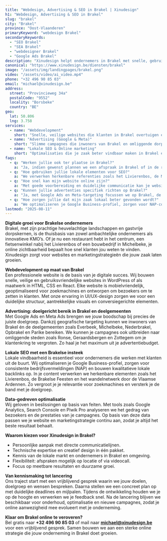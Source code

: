 ```yaml
---
title: "Webdesign, Advertising & SEO in Brakel | Xinudesign"
h1: "Webdesign, Advertising & SEO in Brakel"
slug: "brakel"
city: "Brakel"
province: "Oost-Vlaanderen"
primaryKeyword: "webdesign Brakel"
secondaryKeywords:
  - "SEO Brakel"
  - "SEA Brakel"
  - "webdesigner Brakel"
  - "Google Ads Brakel"
description: "Xinudesign helpt ondernemers in Brakel met snelle, gebruiksvriendelijke websites, gerichte advertentiecampagnes en lokale SEO die inspeelt op de troeven van de stad."
canonical: "https://www.xinudesign.be/diensten/brakel"
image: "/assets/img/landingpages/brakel.png"
video: "/assets/video/ai_video.mp4"
phone: "+32 496 90 85 03"
email: "michael@xinudesign.be"
address:
  street: "Provincieweg 34a"
  postalCode: "9552"
  locality: "Borsbeke"
  country: "BE"
geo:
  lat: 50.806
  lng: 3.758
services:
  - name: "Webdevelopment"
    short: "Snelle, veilige websites die klanten in Brakel overtuigen en converteren."
  - name: "Advertising (Google & Meta)"
    short: "Slimme campagnes die inwoners van Brakel en omliggende dorpen gericht bereiken."
  - name: "Lokale SEO & Online marketing"
    short: "Optimalisaties die je zaak beter vindbaar maken in Brakel en de regio."
faqs:
  - q: "Werken jullie ook ter plaatse in Brakel?"
    a: "Ja, indien gewenst plannen we een afspraak in Brakel of in de regio, maar online meetings zijn ook mogelijk voor snelle opvolging."
  - q: "Hoe gebruiken jullie lokale elementen voor SEO?"
    a: "We verwerken herkenbare referenties zoals het Livierenbos, de Markt van Brakel en evenementen zoals de Brakelse Feesten in teksten, meta-data en visuals."
  - q: "Hoe snel kan mijn website online zijn?"
    a: "Met goede voorbereiding en duidelijke communicatie kan je website doorgaans binnen 2 tot 4 weken live gaan."
  - q: "Kunnen jullie advertenties specifiek richten op Brakel?"
    a: "Ja, met Google Ads en Meta-targeting focussen we op Brakel, de deelgemeenten en omliggende regio's."
  - q: "Hoe zorgen jullie dat mijn zaak lokaal beter gevonden wordt?"
    a: "We optimaliseren je Google Business-profiel, zorgen voor NAP-consistentie en bouwen lokale backlinks rond zoekwoorden zoals 'webdesigner Brakel'."
lastmod: "2025-08-11"
---
```


**Digitale groei voor Brakelse ondernemers**  
Brakel, met zijn prachtige heuvelachtige landschappen en gastvrije dorpskernen, is de thuisbasis van zowel ambachtelijke ondernemers als innovatieve KMO’s. Of je nu een restaurant hebt in het centrum, een fietsenwinkel nabij het Livierenbos of een bouwbedrijf in Michelbeke, je online zichtbaarheid bepaalt hoe snel klanten jou weten te vinden. Xinudesign zorgt voor websites en marketingstrategieën die jouw zaak laten groeien.

**Webdevelopment op maat van Brakel**  
Een professionele website is de basis van je digitale succes. Wij bouwen snelle, veilige en gebruiksvriendelijke websites in WordPress of als maatwerk in HTML, CSS en React. Elke website is mobielvriendelijk, geoptimaliseerd voor zoekmachines en ontworpen om bezoekers om te zetten in klanten. Met onze ervaring in UI/UX-design zorgen we voor een duidelijke structuur, aantrekkelijke visuals en conversiegerichte elementen.

**Advertising: doelgericht bereik in Brakel en deelgemeenten**  
Met Google Ads en Meta Ads brengen we jouw boodschap bij precies de juiste doelgroep. Dankzij geografische targeting kunnen we inwoners van Brakel én de deelgemeenten zoals Everbeek, Michelbeke, Nederbrakel, Opbrakel en Parike bereiken. We kunnen je campagnes ook uitbreiden naar omliggende steden zoals Ronse, Geraardsbergen en Zottegem om je klantenkring te vergroten. Zo haal je het maximum uit je advertentiebudget.

**Lokale SEO met een Brakelse insteek**  
Lokale vindbaarheid is essentieel voor ondernemers die werken met klanten uit de buurt. Wij optimaliseren je Google Business-profiel, zorgen voor consistente bedrijfsvermeldingen (NAP) en bouwen kwalitatieve lokale backlinks op. In je content verwerken we herkenbare elementen zoals het Livierenbos, de Brakelse Feesten en het wandelnetwerk door de Vlaamse Ardennen. Zo vergroot je je relevantie voor zoekmachines en versterk je de band met je doelgroep.

**Data-gedreven optimalisatie**  
Wij geloven in beslissingen op basis van feiten. Met tools zoals Google Analytics, Search Console en Piwik Pro analyseren we het gedrag van bezoekers en de prestaties van je campagnes. Op basis van deze data passen we je website en marketingstrategie continu aan, zodat je altijd het beste resultaat behaalt.

**Waarom kiezen voor Xinudesign in Brakel?**  

- Persoonlijke aanpak met directe communicatielijnen.  
- Technische expertise en creatief design in één pakket.  
- Kennis van de lokale markt en ondernemers in Brakel en omgeving.  
- Flexibiliteit: afspraken mogelijk op locatie of via videocall.  
- Focus op meetbare resultaten en duurzame groei.

**Van kennismaking tot lancering**  
Ons traject start met een vrijblijvend gesprek waarin we jouw doelen, doelgroep en wensen bespreken. Daarna stellen we een concreet plan op met duidelijke deadlines en mijlpalen. Tijdens de ontwikkeling houden we je op de hoogte en verwerken we je feedback snel. Na de lancering blijven we beschikbaar voor onderhoud, optimalisatie en nieuwe campagnes, zodat je online aanwezigheid mee evolueert met je onderneming.

**Klaar om Brakel online te veroveren?**  
Bel gratis naar **+32 496 90 85 03** of mail naar **[michael@xinudesign.be](mailto:michael@xinudesign.be)** voor een vrijblijvend gesprek. Samen bouwen we aan een sterke online strategie die jouw onderneming in Brakel doet groeien.
